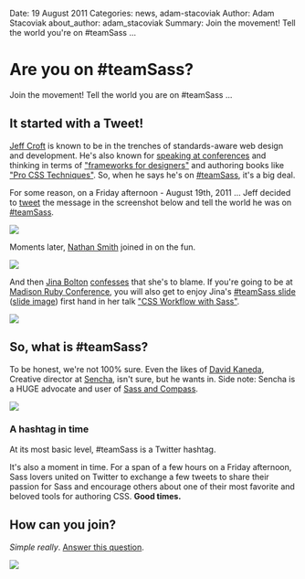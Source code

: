 Date: 19 August 2011
Categories: news, adam-stacoviak
Author: Adam Stacoviak
about_author: adam_stacoviak
Summary: Join the movement! Tell the world you're on #teamSass ...

# Are you on #teamSass?

Join the movement! Tell the world you are on #teamSass ...

## It started with a Tweet!

[Jeff Croft](http://jeffcroft.com/) is known to be in the trenches of standards-aware web design and development. He's also known for [speaking at conferences](http://jeffcroft.com/speaking/) and thinking in terms of ["frameworks for designers"](http://www.alistapart.com/articles/frameworksfordesigners) and authoring books like ["Pro CSS Techniques"](http://www.amazon.com/gp/product/159059732X). So, when he says he's on [#teamSass](https://twitter.com/#!/search?q=%23teamSass), it's a big deal.

For some reason, on a Friday afternoon - August 19th, 2011 ... Jeff decided to [tweet](https://twitter.com/#!/jcroft/status/104640770878877696) the message in the screenshot below and tell the world he was on [#teamSass](https://twitter.com/#!/search?q=%23teamSass).

<a href="https://twitter.com/#!/jcroft/status/104640770878877696"><img src="/attachments/team-sass-jcroft.png" class="full" /></a>

Moments later, [Nathan Smith](http://sonspring.com/) joined in on the fun.

<a href="https://twitter.com/#!/nathansmith/status/104641148575940609"><img src="/attachments/team-sass-nathansmith.png" class="full" /></a>

And then [Jina Bolton](http://about.me/jina) [confesses](https://twitter.com/#!/jina/status/104641295779237888) that she's to blame. If you're going to be at [Madison Ruby Conference](http://madisonruby.org/), you will also get to enjoy Jina's [#teamSass slide](https://twitter.com/#!/jina/status/104644063445270529) ([slide image](http://twitpic.com/68kjzb)) first hand in her talk ["CSS Workflow with Sass"](http://madisonruby.org/speakers#jina_bolton).

<a href="https://twitter.com/#!/jina/status/104641295779237888"><img src="/attachments/team-sass-jina.png" class="full" /></a>

## So, what is #teamSass?

To be honest, we're not 100% sure. Even the likes of [David Kaneda](http://9-bits.com/), Creative director at [Sencha](http://www.sencha.com/), isn't sure, but he wants in. Side note: Sencha is a HUGE advocate and user of [Sass and Compass](http://www.sencha.com/blog/search/3c2d65615710259a0f341e13fa841ac4/).

<a href="https://twitter.com/#!/davidkaneda/status/104648570073915392"><img src="/attachments/team-sass-davidkaneda.png" class="full" /></a>

### A hashtag in time

At its most basic level, #teamSass is a Twitter hashtag.

It's also a moment in time. For a span of a few hours on a Friday afternoon, Sass lovers united on Twitter to exchange a few tweets to share their passion for Sass and encourage others about one of their most favorite and beloved tools for authoring CSS. **Good times.**

## How can you join?

*Simple really*. [Answer this question](https://twitter.com/#!/TheSassWay/status/104643470492307456).

<a href="https://twitter.com/#!/TheSassWay/status/104643470492307456"><img src="/attachments/team-sass-tsw.png" class="full" /></a>